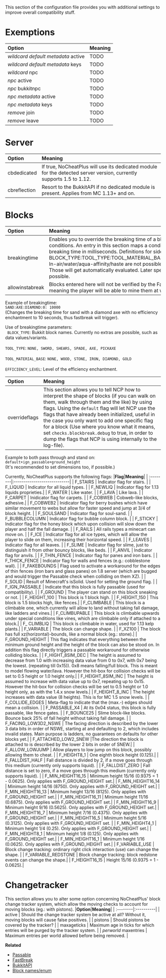 This section of the configuration file provides you with additional settings to improve overall compatibility stuff.
# Exemptions
|**Option**|**Meaning**|
| :--------|:----------|
| _wildcard default metadata_ active | TODO |
|_wildcard default metadata_  keys | TODO |
|_wildcard_ npc | TODO |
| _npc_ active | TODO |
| _npc_ bukkitnpc | TODO |
| _npc metadata_ active | TODO |
| _npc metadata_ keys | TODO |
| _remove_ join | TODO |
| _remove_ leave | TODO |

# Server
|**Option**|**Meaning**|
| :--------|:----------|
| cbdedicated| If true, NoCheatPlus will use its dedicated module for the detected server version, currently supports 1.5 to 1.12.|
| cbreflection | Resort to the BukkitAPI if no dedicated module is present. Applies from MC 1.13+ and on. |

# Blocks
|**Option**|**Meaning**|
| :--------|:----------|
|breakingtime| Enables you to override the breaking time of a block for specific side conditions. An entry in this section maps a condition definition to the breaking time in milliseconds. Definitions for side conditions can be: BLOCK_TYPE:TOOL_TYPE:TOOL_MATERIAL_BASE:EFFICIENCY_LEVEL. In-air/water/aqua-affinity/haste are not possible to add at this stage. Those will get automatically evaluated. Later specifying these will be possible.|
| allowinstabreak | Blocks entered here will not be verified by the FastBreak check, meaning the player will be able to mine them at whichever speed.|

Example of breakingtime:
<br> `SAND:AXE:DIAMOND:0: 10000`</br> 
(Changes the breaking time for sand with a diamond axe with no efficiency enchantment to 10 seconds, thus fastbreak will trigger).
 
Use of breakingtime parameters:
<br> ` BLOCK_TYPE`: Bukkit block names. Currently no extras are possible, such as data values/variants.</br>
<br> `TOOL_TYPE`: `NONE, SWORD, SHEARS, SPADE, AXE, PICKAXE`</br>
<br> `TOOL_MATERIAL_BASE`: `NONE, WOOD, STONE, IRON, DIAMOND, GOLD`</br>
<br> `EFFICIENCY_LEVEL`: Level of the efficiency enchantment.</br>

|**Option**|**Meaning**|
| :--------|:----------|
| overrideflags | This section allows you to tell NCP how to interpret the shape of blocks (if you can walk on them, walk through them and the like) by using flags. Using the `default` flag will let NCP use the flags that have already been initialized, useful in the case you only want to add one specific flag for a block (Use where you know what it means, set `checks.blockbreak.debug` to true, in order to dump the flags that NCP is using internally to the log-file). |

Example to both pass through and stand on: <br>
`default+ign_passable+ground_height`</br>
(It's recommended to set dimensions too, if possible.)

Currently, NoCheatPlus supports the following flags:
|**Flag**|**Meaning**|
| :--------|:----------------------------|
| F_STAIRS | Indicator flag for stairs. |
| F_LIQUID | Indicator for all liquid types. |
| F_NEWLIQ | Indicator flag for 1.13 liquids proprieties.|
| F_WATER | Like water. |
| F_LAVA | Like lava. |
| F_CARPET | Inidicator flag for carpets. |
| F_COBWEB | Cobweb-like blocks, adhesive.|
| F_COBWEB2 | Inidicator flag for berry bushes which have similar movement to webs but allow for faster speed and jump at 3/4 of block height. |
| F_SOULSAND | Indicator flag for soul-sand. |
| F_BUBBLECOLUMN | Indicator flag for bubble column block. |
| F_STICKY | Indicator flag for the honey block which upon collision will slow down the player and half the fall damage. |
| F_RAILS | All rails types a minecart can move on. |
| F_ICE | Indicator flag for all ice types, which will allow the player to slide on them, increasing their horizontal speed. |
| F_LEAVES | Indicator flag for all leaves. |
| F_SLIME | Indicator flag for slime, just to distinguish it from other bouncy blocks, like beds. |
| F_ANVIL | Indicator flag for anvils. |
| F_THIN_FENCE | Indicator flag for panes and iron bars. |
| F_THICK_FENCE | Indicator flag for walls and fences (e.g.: cobblestone wall). |
| F_FAKEBOUNDS | Flag used to activate a workaround for the edges of thin fences (iron bars and glass panes) on 1.8 server (which are bugged and would trigger the Passable check when colliding on them XZ). |
| F_SOLID  | Result of Minecraft's isSolid. Used for setting the ground flag. |
| F_IGN_PASSABLE | Indicate that this block is fully passable (used for compatibility). |
| F_GROUND | The player can stand on this block sneaking or not. |
| F_HEIGHT_100 | This block is 1 block high. |
| F_HEIGHT_150 | This block is 1.5 blocks high, like fences.|
| F_CLIMBABLE | This block is a climbable one, which currently will allow to land without taking fall damage, like ladders and vines.|
| F_CLIMBUPABLE | This block is climbable upwards under special conditions like vines, which are climbable only if attached to a block.|
| F_ CLIMBLIQ | This block is climbable in water, used for 1.13 kelp plants.|
| F_VARIABLE | The block can change shape. |
| F_XZ100 | The block has full xz(horizontal)-bounds, like a normal block (eg.: stone).|
| F_GROUND_HEIGHT | This flag indicates that everything between the minimum ground height and the height of the block can also be stood on. In addition this flag directly triggers a passable workaround for otherwise colliding blocks. |
| F_HIGHT_8SIM_DEC | The height is assumed to decrease from 1.0 with increasing data value from 0 to 0x7, with 0x7 being the lowest. (repeating till 0x15)). 0x8 means falling/full block. This is meant to model flowing water/lava. However the hit-box for collision checks  will be set to 0.5 height or 1.0 height only.|
| F_HEIGHT_8SIM_INC | The height is assumed to increase with data value up to 0x7, repeating up to 0x15. However the hit-box for collision checks  will be set to 0.5 height or 1.0 height only, as with the 1.4.x snow levels.|
| F_HEIGHT_8_INC | The height increases with data value (8 heights). This is for MC 1.5 snow levels. |
| F_COLLIDE_EDGES | Meta-flag to indicate that the (max.-) edges should mean a collision. |
| F_PASSABLE_X4 | At its 0x04 status, this block is fully passable, like fence gates. |
| F_BOUNCE25 | Slime block-like blocks. Bounce back 25% of fall height without taking fall damage. |
| F_FACING_LOW3D2_NSWE | The facing direction is described by the lower 3 data bits in order of NSWE, starting at and defaulting to 2, which includes invalid states. Main purpose is ladders, no guarantees on defaults for other blocks yet.|
| F_ATTACHED_LOW2_SNEW |The direction the block is attached to is described by the lower 2 bits in order of SNEW.|
| F_ALLOW_LOWJUMP | Allow players to low jump on this block, possibly allowing them to cheat. |
| F_HEIGHT8_1 | One eighth block height (0.125).|
| F_FALLDIST_HALF | Fall distance is divided by 2, if a move goes through this medium (currently only supports liquid). |
| F_FALLDIST_ZERO | Fall distance is set to zero, if a move goes through this medium (currently only supports liquid). |
| F_MIN_HEIGHT16_15 | Minimum height 15/16 (0.9375 = 1 - 0.0625). Only applies with F_GROUND_HEIGHT set.|
| F_MIN_HEIGHT16_14 | Minimum height 14/16 (8750). Only applies with F_GROUND_HEIGHT set.|
| F_MIN_HEIGHT16_13 | Minimum height 13/16 (8125). Only applies with F_GROUND_HEIGHT set.| 
| F_MIN_HEIGHT16_11 | Minimum height 11/16 (0.6875). Only applies with F_GROUND_HEIGHT set.|
| F_MIN_HEIGHT16_9 | Minimum height 9/16 (0.5625). Only applies with F_GROUND_HEIGHT set.|
| F_MIN_HEIGHT16_7 | Minimum height 7/16 (0.4375). Only applies with F_GROUND_HEIGHT set.|
| F_MIN_HEIGHT16_5 | Minimum height 5/16 (0.3125). Only applies with F_GROUND_HEIGHT set. |
| F_MIN_HEIGHT4_1 | Minimum height 1/4 (0.25). Only applies with F_GROUND_HEIGHT set.|
| F_MIN_HEIGHT8_1 | Minimum height 1/8 (0.125). Only applies with F_GROUND_HEIGHT set.|
| F_MIN_HEIGHT16_1 | Minimum height 1/16 (0.0625). Only applies with F_GROUND_HEIGHT set.| 
| F_VARIABLE_USE | Block change tracking: ordinary right click interaction (use) can change the shape. |
| F_VARIABLE_REDSTONE | Block change tracking: block redstone events can change the shape.|
| F_HEIGHT16_15 | Height 15/16 (0.9375 = 1 - 0.0625).|

# Changetracker
This section allows you to alter some option concerning NoCheatPlus' block change tracker system, which allow the moving checks to account for moving blocks (eg.: with pistons).
|**Option**|**Meaning**|
| :--------|:----------|
| active   | Should the change tracker system be active at all? Without it, moving blocks will cause false positives. |
| pistons | Should pistons be covered by the tracker? |
| maxageticks | Maximum age in ticks for which entries will be purged by the tracker system. |
| *perworld* maxentries | Maximum entries per world allowed before being removed. |

**Related**
* [Passable](https://github.com/Updated-NoCheatPlus/Docs/blob/master/Settings/Checks/%5BMoving%5D-Passable.md)
* [FastBreak](https://github.com/Updated-NoCheatPlus/Docs/blob/master/Settings/Checks/%5BBlockbreak%5D-Fastbreak.md)
* [BukkitAPI](https://hub.spigotmc.org/javadocs/bukkit)
* [Block names/enum](https://hub.spigotmc.org/javadocs/spigot/org/bukkit/Material.html)
